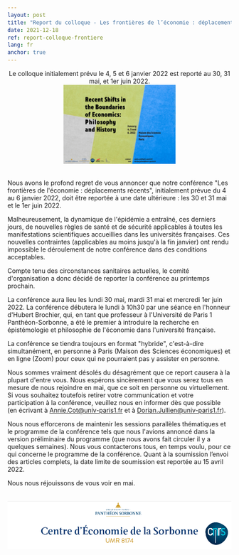 ```yaml
---
layout: post
title: "Report du colloque - Les frontières de l’économie : déplacements récents"
date: 2021-12-18
ref: report-colloque-frontiere
lang: fr
anchor: true
---
```


<div class="alert alert-primary" role="alert">
<center>
  Le colloque initialement prévu le 4, 5 et 6 janvier 2022 est reporté au 30, 31 mai, et 1er juin 2022.
</center>
</div>

<center>
<img src="/assets/img/posts/affiche_conf_frontieres.jpg" alt="boundary" width = "50%" class = "center">
</center>

<br>

Nous avons le profond regret de vous annoncer que notre conférence "Les frontières de l'économie : déplacements récents", initialement prévue  du 4 au 6 janvier 2022, doit être reportée à une date ultérieure : les 30 et 31 mai et le 1er juin 2022.

Malheureusement, la dynamique de l'épidémie a entraîné, ces derniers jours, de nouvelles règles de santé et de sécurité applicables à toutes les manifestations scientifiques accueillies dans les universités françaises. Ces nouvelles contraintes (applicables au moins jusqu'à la fin janvier) ont rendu impossible le déroulement de notre conférence dans des conditions acceptables.

<!--more-->

Compte tenu des circonstances sanitaires actuelles, le comité d'organisation a donc décidé de reporter la conférence au printemps prochain.

La conférence aura lieu les lundi 30 mai, mardi 31 mai et mercredi 1er juin 2022. La conférence débutera le lundi à 10h30 par une séance en l'honneur d'Hubert Brochier, qui, en tant que professeur à l'Université de Paris 1 Panthéon-Sorbonne, a été le premier à introduire la recherche en épistémologie et philosophie de l'économie dans l'université française.

La conférence se tiendra toujours en format "hybride", c'est-à-dire simultanément, en personne à Paris (Maison des Sciences économiques) et en ligne (Zoom) pour ceux qui ne pourraient pas y assister en personne.

Nous sommes vraiment désolés du désagrément que ce report causera à la plupart d'entre vous. Nous espérons sincèrement que vous serez tous en mesure de nous rejoindre en mai, que ce soit en personne ou virtuellement. Si vous souhaitez toutefois retirer votre communication et votre participation à la conférence, veuillez nous en informer dès que possible (en écrivant à Annie.Cot@univ-paris1.fr et à Dorian.Jullien@univ-paris1.fr).

Nous nous efforcerons de maintenir les sessions parallèles thématiques et le programme de la conférence tels que nous l'avions annoncé dans la version préliminaire du programme (que nous avons fait circuler il y a quelques semaines). Nous vous contacterons tous, en temps voulu, pour ce qui concerne le programme de la conférence. Quant à  la soumission l’envoi des articles complets, la date limite de soumission est reportée au 15 avril 2022.

Nous nous réjouissons de vous voir en mai.

<br>

<img src="/assets/img/posts/logo_ces.png" alt="CES">
